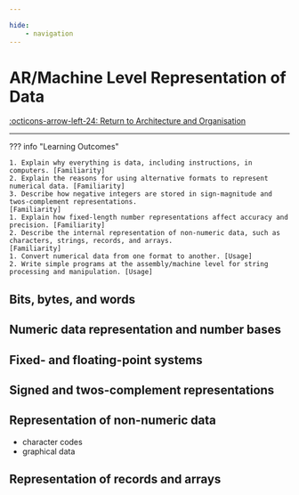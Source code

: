 ```yaml
---

hide:
    - navigation 
---
```

# AR/Machine Level Representation of Data

[:octicons-arrow-left-24: Return to Architecture and Organisation](/Bodies-of-Knowledge/Architecture-Organisation/)

---

??? info "Learning Outcomes"

    1. Explain why everything is data, including instructions, in computers. [Familiarity]
    2. Explain the reasons for using alternative formats to represent numerical data. [Familiarity]
    3. Describe how negative integers are stored in sign-magnitude and twos-complement representations.
    [Familiarity]
    1. Explain how fixed-length number representations affect accuracy and precision. [Familiarity]
    2. Describe the internal representation of non-numeric data, such as characters, strings, records, and arrays.
    [Familiarity]
    1. Convert numerical data from one format to another. [Usage]
    2. Write simple programs at the assembly/machine level for string processing and manipulation. [Usage]

## Bits, bytes, and words

## Numeric data representation and number bases

## Fixed- and floating-point systems

## Signed and twos-complement representations

## Representation of non-numeric data 

- character codes
- graphical data
  
## Representation of records and arrays